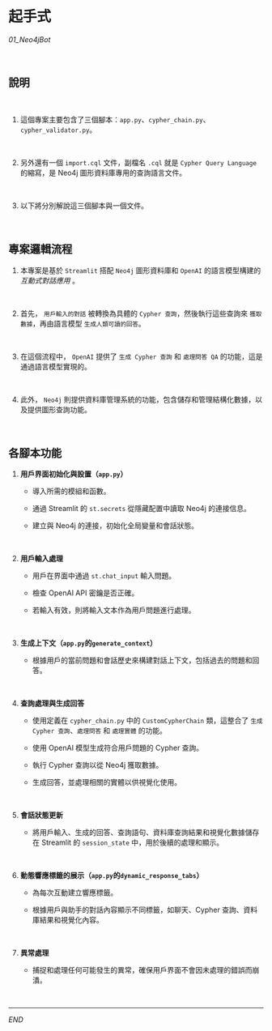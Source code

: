# 起手式

_01_Neo4jBot_

<br>

## 說明

<br>

1. 這個專案主要包含了三個腳本：`app.py`、`cypher_chain.py`、`cypher_validator.py`。

<br>

2. 另外還有一個 `import.cql` 文件，副檔名 `.cql` 就是 `Cypher Query Language` 的縮寫，是 Neo4j 圖形資料庫專用的查詢語言文件。

<br>

3. 以下將分別解說這三個腳本與一個文件。

<br>

## 專案邏輯流程

1. 本專案是基於 `Streamlit` 搭配 `Neo4j` 圖形資料庫和 `OpenAI` 的語言模型構建的 _互動式對話應用_ 。

<br>

2. 首先， `用戶輸入的對話` 被轉換為具體的 `Cypher 查詢`，然後執行這些查詢來 `獲取數據`，再由語言模型 `生成人類可讀的回答`。

<br>

3. 在這個流程中， `OpenAI` 提供了 `生成 Cypher 查詢` 和 `處理問答 QA` 的功能，這是通過語言模型實現的。

<br>

4. 此外， `Neo4j` 則提供資料庫管理系統的功能，包含儲存和管理結構化數據，以及提供圖形查詢功能。

<br>

## 各腳本功能

1. **用戶界面初始化與設置（`app.py`）**

    - 導入所需的模組和函數。

    - 通過 Streamlit 的 `st.secrets` 從隱藏配置中讀取 Neo4j 的連接信息。
    
    - 建立與 Neo4j 的連接，初始化全局變量和會話狀態。

<br>

2. **用戶輸入處理**

    - 用戶在界面中通過 `st.chat_input` 輸入問題。

    - 檢查 OpenAI API 密鑰是否正確。

    - 若輸入有效，則將輸入文本作為用戶問題進行處理。

<br>

3. **生成上下文（`app.py`的`generate_context`）**

    - 根據用戶的當前問題和會話歷史來構建對話上下文，包括過去的問題和回答。

<br>

4. **查詢處理與生成回答**

    - 使用定義在 `cypher_chain.py` 中的 `CustomCypherChain` 類，這整合了 `生成 Cypher 查詢`、`處理問答` 和 `處理實體` 的功能。

    - 使用 OpenAI 模型生成符合用戶問題的 Cypher 查詢。

    - 執行 Cypher 查詢以從 Neo4j 獲取數據。

    - 生成回答，並處理相關的實體以供視覺化使用。

<br>

5. **會話狀態更新**

    - 將用戶輸入、生成的回答、查詢語句、資料庫查詢結果和視覺化數據儲存在 Streamlit 的 `session_state` 中，用於後續的處理和顯示。

<br>

6. **動態響應標籤的展示（`app.py`的`dynamic_response_tabs`）**

    - 為每次互動建立響應標籤。

    - 根據用戶與助手的對話內容顯示不同標籤，如聊天、Cypher 查詢、資料庫結果和視覺化內容。

<br>

7. **異常處理**

    - 捕捉和處理任何可能發生的異常，確保用戶界面不會因未處理的錯誤而崩潰。

<br>

___

_END_